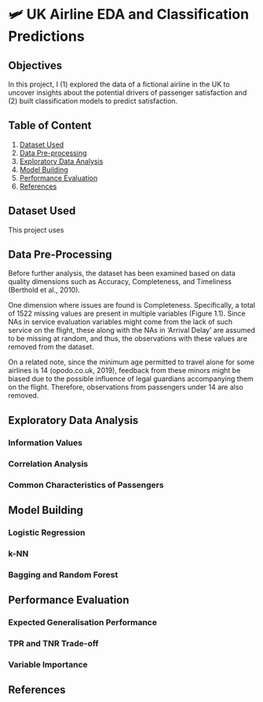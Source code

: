# 🛩 UK Airline EDA and Classification Predictions
## Objectives
In this project, I (1) explored the data of a fictional airline in the UK to uncover insights about the potential drivers of passenger satisfaction and (2) built classification models to predict satisfaction.
## Table of Content
1. [Dataset Used](https://github.com/dieu-nguyen24/UKAirline-Predictions)
2. [Data Pre-processing](https://github.com/dieu-nguyen24/UKAirline-Predictions)
3. [Exploratory Data Analysis](https://github.com/dieu-nguyen24/UKAirline-Predictions)
4. [Model Building](https://github.com/dieu-nguyen24/UKAirline-Predictions)
5. [Performance Evaluation](https://github.com/dieu-nguyen24/UKAirline-Predictions)
6. [References](https://github.com/dieu-nguyen24/UKAirline-Predictions)
## Dataset Used
This project uses 
## Data Pre-Processing
Before further analysis, the dataset has been examined based on data quality dimensions such as Accuracy, Completeness, and Timeliness (Berthold et al., 2010).

One dimension where issues are found is Completeness. Specifically, a total of 1522 missing values are present in multiple variables (Figure 1.1). Since NAs in service evaluation variables might come from the lack of such service on the flight, these along with the NAs in ‘Arrival Delay’ are assumed to be missing at random, and thus, the observations with these values are removed from the dataset.

On a related note, since the minimum age permitted to travel alone for some airlines is 14 (opodo.co.uk, 2019), feedback from these minors might be biased due to the possible influence of legal guardians accompanying them on the flight. Therefore, observations from passengers under 14 are also removed.
## Exploratory Data Analysis
### Information Values
### Correlation Analysis
### Common Characteristics of Passengers
## Model Building
### Logistic Regression
### k-NN
### Bagging and Random Forest
## Performance Evaluation
### Expected Generalisation Performance
### TPR and TNR Trade-off
### Variable Importance
## References
